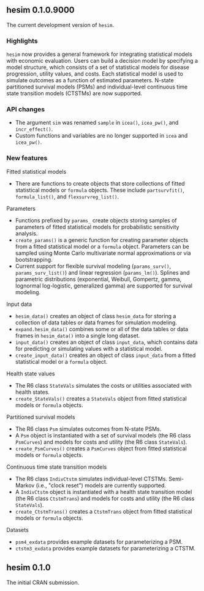 ## hesim 0.1.0.9000
The current development version of `hesim`.

### Highlights
`hesim` now provides a general framework for integrating statistical models with economic evaluation. Users can 
build a decision model by specifying a model structure, which consists of a set of statistical models for disease progression, utility values, and costs. Each statistical model is used to simulate outcomes as a function of estimated parameters. N-state partitioned survival models (PSMs) and individual-level continuous time state transition models (CTSTMs) are now supported. 

### API changes
* The argument `sim` was renamed `sample` in `icea()`, `icea_pw()`, and `incr_effect()`.
* Custom functions and variables are no longer supported in `icea` and `icea_pw()`.

### New features
Fitted statistical models
* There are functions to create objects that store collections of fitted statistical models or `formula` objects. These include `partsurvfit()`, `formula_list()`, and `flexsurvreg_list()`.  

Parameters
* Functions prefixed by `params_` create objects storing samples of parameters of fitted statistical models for probabilistic sensitivity analysis.
* `create_params()` is a generic function for creating parameter objects from a fitted statistical model or a `formula` object. Parameters can be sampled using Monte Carlo multivariate normal approximations or via bootstrapping. 
* Current support for flexible survival modeling (`params_surv()`, `params_surv_list()`) and linear regression (`params_lm()`). Splines and parametric distributions (exponential, Weibull, Gompertz, gamma, lognormal log-logistic, generalized gamma) are supported for survival modeling.

Input data
* `hesim_data()` creates an object of class `hesim_data` for storing a collection of data tables or data frames for simulation modeling.
* `expand.hesim_data()` combines some or all of the data tables or data frames in `hesim_data()` into a single long dataset.
* `input_data()` creates an object of class `input_data`, which contains data for predicting or simulating values with a statistical model.
* `create_input_data()` creates an object of class `input_data` from a fitted statistical model or a `formula` object.

Health state values
* The R6 class `StateVals` simulates the costs or utilities associated with health states. 
* `create_StateVals()` creates a `StateVals` object from fitted statistical models or `formula` objects.

Partitioned survival models
* The R6 class `Psm` simulates outcomes from N-state PSMs. 
* A `Psm` object is instantiated with a set of survival models (the R6 class `PsmCurves`) and models for costs and utility (the R6 class `StateVals`).
* `create_PsmCurves()` creates a `PsmCurves` object from fitted statistical models or `formula` objects.

Continuous time state transition models
* The R6 class `IndivCtstm` simulates individual-level CTSTMs. Semi-Markov (i.e., "clock reset") models are currently supported. 
* A `IndivCtstm` object is instantiated with a health state transition model (the R6 class `CtstmTrans`) and models for costs and utility (the R6 class `StateVals`).
* `create_CtstmTrans()` creates a `CtstmTrans` object from fitted statistical models or `formula` objects.

Datasets
* `psm4_exdata` provides example datasets for parameterizing a PSM. 
* `ctstm3_exdata` provides example datasets for parameterizing a CTSTM. 

## hesim 0.1.0
The initial CRAN submission.
